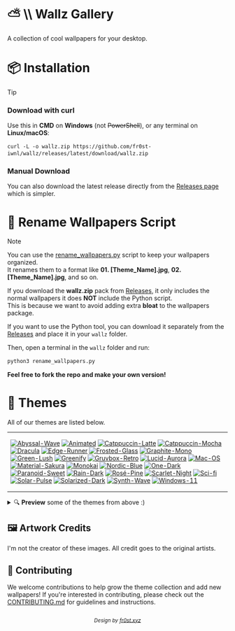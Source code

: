 # ⛅ \\\ Wallz Gallery
A collection of cool wallpapers for your desktop.
<!---<a id="top"></a>---->
# 📦 Installation

> [!TIP]
> ### Download with curl
> Use this in **CMD** on **Windows** (not ~~PowerShell~~), or any terminal on **Linux/macOS**:
> ```
> curl -L -o wallz.zip https://github.com/fr0st-iwnl/wallz/releases/latest/download/wallz.zip
> ```
> ### Manual Download
> You can also download the latest release directly from the [Releases page](https://github.com/fr0st-iwnl/wallz/releases/latest) which is simpler.

# 🐍 Rename Wallpapers Script

> [!NOTE]  
> You can use the [rename_wallpapers.py](https://github.com/fr0st-iwnl/wallz/blob/main/rename_wallpapers.py) script to keep your wallpapers organized.  
> It renames them to a format like **01. [Theme_Name].jpg**, **02. [Theme_Name].jpg**, and so on.  
>  
> If you download the **wallz.zip** pack from [Releases](https://github.com/fr0st-iwnl/wallz/releases/latest), it only includes the normal wallpapers it does **NOT** include the Python script.  
> This is because we want to avoid adding extra **bloat** to the wallpapers package.  
>  
> If you want to use the Python tool, you can download it separately from the [Releases](https://github.com/fr0st-iwnl/wallz/releases/latest) and place it in your `wallz` folder.  
>  
> Then, open a terminal in the `wallz` folder and run:  
> ```bash
> python3 rename_wallpapers.py
> ```  
>  
> **Feel free to fork the repo and make your own version!**



# 🎨 Themes
All of our themes are listed below.

<div align="center">
  <table><tr><td>

[![Abyssal-Wave](https://placehold.co/130x30/373C3F/83B38E?text=Abyssal+Wave&font=Oswald)](https://github.com/fr0st-iwnl/wallz/tree/main/Abyssal%20Wave)
[![Animated](https://placehold.co/130x30/007ACC/FFFFFF?text=Animated&font=Oswald)](https://github.com/fr0st-iwnl/wallz/tree/main/Animated)
[![Catppuccin-Latte](https://placehold.co/130x30/dd7878/eff1f5?text=Catppuccin+Latte&font=Oswald)](https://github.com/fr0st-iwnl/wallz/tree/main/Catppuccin%20Latte)
[![Catppuccin-Mocha](https://placehold.co/130x30/b4befe/11111b?text=Catppuccin+Mocha&font=Oswald)](https://github.com/fr0st-iwnl/wallz/tree/main/Catppuccin%20Mocha)
[![Dracula](https://placehold.co/130x30/2B2E3B/607988?text=Dracula&font=Oswald)](https://github.com/fr0st-iwnl/wallz/tree/main/Dracula)
[![Edge-Runner](https://placehold.co/130x30/fada16/000000?text=Edge+Runner&font=Oswald)](https://github.com/fr0st-iwnl/wallz/tree/main/Edge%20Runner)
[![Frosted-Glass](https://placehold.co/130x30/7ed6ff/1e4c84?text=Frosted+Glass&font=Oswald)](https://github.com/fr0st-iwnl/wallz/tree/main/Frosted%20Glass)
[![Graphite-Mono](https://placehold.co/130x30/222222/D9D9D9?text=Graphite+Mono&font=Oswald)](https://github.com/fr0st-iwnl/wallz/tree/main/Graphite%20Mono)
[![Green-Lush](https://placehold.co/130x30/89E574/153550?text=Green+Lush&font=Oswald)](https://github.com/fr0st-iwnl/wallz/tree/main/Green%20Lush)
[![Greenify](https://placehold.co/130x30/0e120f/295233?text=Greenify&font=Oswald)](https://github.com/fr0st-iwnl/wallz/tree/main/Greenify)
[![Gruvbox-Retro](https://placehold.co/130x30/353842/ADAE89?text=Gruvbox+Retro&font=Oswald)](https://github.com/fr0st-iwnl/wallz/tree/main/Gruvbox%20Retro)
[![Lucid-Aurora](https://placehold.co/130x30/7aa2f7/24283b?text=Lucid+Aurora&font=Oswald)](https://github.com/fr0st-iwnl/wallz/tree/main/Lucid%20Aurora)
[![Mac-OS](https://placehold.co/130x30/857990/B9D7EA?text=Mac+OS&font=Oswald)](https://github.com/fr0st-iwnl/wallz/tree/main/Mac%20OS)
[![Material-Sakura](https://placehold.co/130x30/f2e9e1/b4637a?text=Material+Sakura&font=Oswald)](https://github.com/fr0st-iwnl/wallz/tree/main/Material%20Sakura)
[![Monokai](https://placehold.co/130x30/2d2a2e/f92672?text=Monokai&font=Oswald)](https://github.com/fr0st-iwnl/wallz/tree/main/Monokai)
[![Nordic-Blue](https://placehold.co/130x30/7B98B8/CAD7E1?text=Nordic+Blue&font=Oswald)](https://github.com/fr0st-iwnl/wallz/tree/main/Nordic%20Blue)
[![One-Dark](https://placehold.co/130x30/1E212B/5B6B76?text=One+Dark&font=Oswald)](https://github.com/fr0st-iwnl/wallz/tree/main/One%20Dark)
[![Paranoid-Sweet](https://placehold.co/130x30/821595/51ABAB?text=Paranoid+Sweet&font=Oswald)](https://github.com/fr0st-iwnl/wallz/tree/main/Paranoid%20Sweet)
[![Rain-Dark](https://placehold.co/130x30/1E2233/822195?text=Rain+Dark&font=Oswald)](https://github.com/fr0st-iwnl/wallz/tree/main/Rain%20Dark)
[![Rosé-Pine](https://placehold.co/130x30/c4a7e7/191724?text=Rosé+Pine&font=Oswald)](https://github.com/fr0st-iwnl/wallz/tree/main/Rosé%20Pine)
[![Scarlet-Night](https://placehold.co/130x30/FF0000/0A0A0A?text=Scarlet+Night&font=Oswald)](https://github.com/fr0st-iwnl/wallz/tree/main/Scarlet%20Night)
[![Sci-fi](https://placehold.co/130x30/0D55B2/249CB6?text=Sci+fi&font=Oswald)](https://github.com/fr0st-iwnl/wallz/tree/main/Sci-fi)
[![Solar-Pulse](https://placehold.co/130x30/FFA500/0A0A0A?text=Solar+Pulse&font=Oswald)](https://github.com/fr0st-iwnl/wallz/tree/main/Solar%20Pulse)
[![Solarized-Dark](https://placehold.co/130x30/044655/259E9C?text=Solarized+Dark&font=Oswald)](https://github.com/fr0st-iwnl/wallz/tree/main/Solarized%20Dark)
[![Synth-Wave](https://placehold.co/130x30/495495/ff7edb?text=Synth+Wave&font=Oswald)](https://github.com/fr0st-iwnl/wallz/tree/main/Synth%20Wave)
[![Windows-11](https://placehold.co/130x30/277AE6/D2DCFD?text=Windows+11&font=Oswald)](https://github.com/fr0st-iwnl/wallz/tree/main/Windows%2011)

  </td></tr></table>
</div>

<details id="preview">
 <summary>🔍 <strong>Preview</strong> some of the themes from above :)</summary>

  <h4 align="center"><div align="center"><table><tr></tr><tr><td>☕ Catppuccin Mocha</tr></table></div></h4>
  <p align="center">
    <div align="left"><table><tr></tr><tr><td>
    <img src="https://raw.githubusercontent.com/fr0st-iwnl/wallz/main/Catppuccin%20Mocha/04.%20Catppuccin%20Mocha.png">
    <img src="https://raw.githubusercontent.com/fr0st-iwnl/wallz/main/Catppuccin%20Mocha/05.%20Catppuccin%20Mocha.png">
    <img src="https://raw.githubusercontent.com/fr0st-iwnl/wallz/refs/heads/main/Catppuccin%20Mocha/26.%20Catppuccin%20Mocha.png">
    <img src="https://raw.githubusercontent.com/fr0st-iwnl/wallz/refs/heads/main/Catppuccin%20Mocha/30.%20Catppuccin%20Mocha.png">
    <img src="https://raw.githubusercontent.com/fr0st-iwnl/wallz/refs/heads/main/Catppuccin%20Mocha/23.%20Catppuccin%20Mocha.png">
      </tr></table></div>
  </p>

  <h4 align="center"><div align="center"><table><tr></tr><tr><td>🪨 Graphite Mono</tr></table></div></h4>
  <p align="center">
    <div align="left"><table><tr></tr><tr><td>
    <img src="https://raw.githubusercontent.com/fr0st-iwnl/wallz/main/Graphite%20Mono/02.%20Graphite%20Mono.jpg">
    <img src="https://raw.githubusercontent.com/fr0st-iwnl/wallz/refs/heads/main/Graphite%20Mono/15.%20Graphite%20Mono.jpg">
    <img src="https://raw.githubusercontent.com/fr0st-iwnl/wallz/main/Graphite%20Mono/22.%20Graphite%20Mono.png">
    <img src="https://raw.githubusercontent.com/fr0st-iwnl/wallz/refs/heads/main/Graphite%20Mono/25.%20Graphite%20Mono.png">
    <img src="https://raw.githubusercontent.com/fr0st-iwnl/wallz/refs/heads/main/Graphite%20Mono/20.%20Graphite%20Mono.png">
      </tr></table></div>
  </p>
  
  <h4 align="center"><div align="center"><table><tr></tr><tr><td>🌿 Green Lush</tr></table></div></h4>
  <p align="center">
    <div align="left"><table><tr></tr><tr><td>
    <img src="https://raw.githubusercontent.com/fr0st-iwnl/wallz/refs/heads/main/Green%20Lush/02.%20Green%20Lush.png">
    <img src="https://raw.githubusercontent.com/fr0st-iwnl/wallz/refs/heads/main/Green%20Lush/08.%20Green%20Lush.jpg">
    <img src="https://raw.githubusercontent.com/fr0st-iwnl/wallz/refs/heads/main/Green%20Lush/03.%20Green%20Lush.png">
    <img src="https://raw.githubusercontent.com/fr0st-iwnl/wallz/main/Green%20Lush/04.%20Green%20Lush.png">
    <img src="https://raw.githubusercontent.com/fr0st-iwnl/wallz/refs/heads/main/Green%20Lush/12.%20Green%20Lush.jpg">
      </tr></table></div>
  </p>

   <h4 align="center"><div align="center"><table><tr></tr><tr><td>🩸 Scarlet Night</tr></table></div></h4>
  <p align="center">
    <div align="left"><table><tr></tr><tr><td>
    <img src="https://raw.githubusercontent.com/fr0st-iwnl/wallz/refs/heads/main/Scarlet%20Night/02.%20Scarlet%20Night.png">
    <img src="https://raw.githubusercontent.com/fr0st-iwnl/wallz/refs/heads/main/Scarlet%20Night/01.%20Scarlet%20Night.jpg">
    <img src="https://github.com/fr0st-iwnl/wallz/blob/main/Scarlet%20Night/08.%20Scarlet%20Night.png">
    <img src="https://raw.githubusercontent.com/fr0st-iwnl/wallz/refs/heads/main/Scarlet%20Night/17.%20Scarlet%20Night.jpg">
    <img src="https://raw.githubusercontent.com/fr0st-iwnl/wallz/refs/heads/main/Scarlet%20Night/12.%20Scarlet%20Night.jpg">
      </tr></table></div>
  </p>

  <h4 align="center"><div align="center"><table><tr></tr><tr><td>🍬 Paranoid Sweet</tr></table></div></h4>
  <p align="center">
    <div align="left"><table><tr></tr><tr><td>
    <img src="https://raw.githubusercontent.com/fr0st-iwnl/wallz/main/Paranoid%20Sweet/01.%20Paranoid%20Sweet.png">
    <img src="https://raw.githubusercontent.com/fr0st-iwnl/wallz/refs/heads/main/Paranoid%20Sweet/28.%20Paranoid%20Sweet.png">
    <img src="https://raw.githubusercontent.com/fr0st-iwnl/wallz/refs/heads/main/Paranoid%20Sweet/03.%20Paranoid%20Sweet.png">
    <img src="https://raw.githubusercontent.com/fr0st-iwnl/wallz/main/Paranoid%20Sweet/20.%20Paranoid%20Sweet.png">
    <img src="https://raw.githubusercontent.com/fr0st-iwnl/wallz/main/Paranoid%20Sweet/25.%20Paranoid%20Sweet.jpg">
      </tr></table></div>
  </p>

<!---
  <h4 align="center"><div align="center"><table><tr></tr><tr><td>🎞️ Animated</tr></table></div></h4>
  <p align="center">
    <div align="left"><table><tr></tr><tr><td>
    <img src="https://raw.githubusercontent.com/fr0st-iwnl/wallz/refs/heads/main/Animated/03.%20Animated.gif">
    <img src="https://raw.githubusercontent.com/fr0st-iwnl/wallz/refs/heads/main/Animated/07.%20Animated.gif">
    <img src="https://raw.githubusercontent.com/fr0st-iwnl/wallz/refs/heads/main/Animated/09.%20Animated.gif">
    <img src="https://raw.githubusercontent.com/fr0st-iwnl/wallz/refs/heads/main/Animated/08.%20Animated.gif">
    <img src="https://raw.githubusercontent.com/fr0st-iwnl/wallz/refs/heads/main/Animated/02.%20Animated.gif">
      </tr></table></div>
  </p>
---->
  <h4 align="center"><div align="center"><table><tr></tr><tr><td>📁 And More...</tr></table></div></h4>

<p align="right">
  <a href="#preview"><kbd> <br> ↑ <br> </kbd></a>
</p>



</details>



## 🖼️ Artwork Credits
I'm not the creator of these images. All credit goes to the original artists.


## 🤝 Contributing

We welcome contributions to help grow the theme collection and add new wallpapers! If you're interested in contributing, please check out the [CONTRIBUTING.md](CONTRIBUTING.md) for guidelines and instructions.

###### <div align="center"><sub id="-design-by-fr0st.xyz">Design by <a href="https://fr0st.xyz">fr0st.xyz</a></sub></div>

<!---
<div align="center">
  <a href="#top"><kbd>↑</kbd></a>
</div>
--->

<!---

# Showcase  
### A Sneak Peek at 6 Categories  

Below are just a few of our themes, showcasing a variety of styles. Explore more to discover the full collection!

<div align="center">
  <table>
    <tr>
      <tr><td colspan="3" align="center"><b>🌆 － Tokyo Night</b></td></tr>
      <td><img src="https://raw.githubusercontent.com/fr0st-iwnl/wallz/refs/heads/main/Tokyo%20Night/cat_lofi_cafe.jpg" width="800" height="200"/></td>
      <td><img src="https://raw.githubusercontent.com/fr0st-iwnl/wallz/refs/heads/main/Tokyo%20Night/wallhaven-jxzd7m.jpg" width="800" height="200"/></td>
      <td><img src="https://raw.githubusercontent.com/fr0st-iwnl/wallz/refs/heads/main/Tokyo%20Night/tokyo_pink.png" width="800" height="200"/></td>
    </tr>
    <tr>
      <tr><td colspan="3" align="center"><b>🍭 － Paranoid Sweet</b></td></tr>
      <td><img src="https://raw.githubusercontent.com/fr0st-iwnl/wallz/refs/heads/main/Paranoid%20Sweet/wallhaven-jxgrjp.jpg" width="800" height="200"/></td>
      <td><img src="https://raw.githubusercontent.com/fr0st-iwnl/wallz/refs/heads/main/Paranoid%20Sweet/neon_car.png" width="800" height="200"/></td>
      <td><img src="https://raw.githubusercontent.com/fr0st-iwnl/wallz/refs/heads/main/Paranoid%20Sweet/wallhaven-m371r9.jpg" width="800" height="200"/></td>
    </tr>
    <tr>
      <tr><td colspan="3" align="center"><b>🔥 － Red Stone</b></td></tr>
      <td><img src="https://raw.githubusercontent.com/fr0st-iwnl/wallz/refs/heads/main/Red%20Stone/wallhaven-5gorx9.jpg" width="1000" height="200"/></td>
      <td><img src="https://raw.githubusercontent.com/fr0st-iwnl/wallz/refs/heads/main/Red%20Stone/wallhaven-7p523233e2o.jpg" width="1000" height="200"/></td>
      <td><img src="https://raw.githubusercontent.com/fr0st-iwnl/wallz/refs/heads/main/Red%20Stone/wallpaperflare.com_wallpaper%20(1).jpg" width="1000" height="200"/></td>
    </tr>
    <tr>
      <tr><td colspan="3" align="center"><b>🌸 － Rosé Pine</b></td></tr>
      <td><img src="https://raw.githubusercontent.com/fr0st-iwnl/wallz/refs/heads/main/Ros%C3%A9%20Pine/burning_cherry.jpeg" width="1000" height="200"/></td>
      <td><img src="https://raw.githubusercontent.com/fr0st-iwnl/wallz/refs/heads/main/Ros%C3%A9%20Pine/chainsaw_makima.png" width="1000" height="200"/></td>
      <td><img src="https://raw.githubusercontent.com/fr0st-iwnl/wallz/refs/heads/main/Ros%C3%A9%20Pine/mountain_dragon_pink.jpg" width="1000" height="200"/></td>
    </tr>
    <tr>
      <tr><td colspan="3" align="center"><b>🌿 － Green Lush</b></td></tr>
      <td><img src="https://raw.githubusercontent.com/fr0st-iwnl/wallz/refs/heads/main/Green%20Lush/%E8%87%AA%E7%94%B1%E9%98%B6%E6%A2%AF.JPG" width="1000" height="200"/></td>
      <td><img src="https://raw.githubusercontent.com/fr0st-iwnl/wallz/refs/heads/main/Green%20Lush/夜色归途.png" width="1000" height="200"/></td>
      <td><img src="https://raw.githubusercontent.com/fr0st-iwnl/wallz/refs/heads/main/Green%20Lush/静夜幽.PNG" width="1000" height="200"/></td>
    </tr>
    <tr>
      <tr><td colspan="3" align="center"><b>🎨 － Gruvbox Retro</b></td></tr>
      <td><img src="https://raw.githubusercontent.com/fr0st-iwnl/wallz/refs/heads/main/Gruvbox%20Retro/digital.jpg" width="1000" height="200"/></td>
      <td><img src="https://raw.githubusercontent.com/fr0st-iwnl/wallz/refs/heads/main/Gruvbox%20Retro/lady.png" width="1000" height="200"/></td>
      <td><img src="https://raw.githubusercontent.com/fr0st-iwnl/wallz/refs/heads/main/Gruvbox%20Retro/street.png" width="1000" height="200"/></td>
    </tr>
  </table>
</div>
--->


<!----
# Themes

Feel free to use them.

| Theme                                                                                                                                                                   | Description                                               |
| ----------------------------------------------------------------------------------------------------------------------------------------------------------------------- | --------------------------------------------------------- |
| [![AbyssGreen](https://placehold.co/180x50/373C3F/83B38E?text=AbyssGreen&font=Oswald)](https://github.com/fr0st-iwnl/wallz/tree/main/AbyssGreen)                         | AbyssGreen based theme                                    |
| [![Catppuccin-Latte](https://placehold.co/180x50/dd7878/eff1f5?text=Catppuccin+Latte&font=Oswald)](https://github.com/fr0st-iwnl/wallz/tree/main/Catppuccin%20Latte)       | Catppuccin Latte based theme                              |
| [![Catppuccin-Mocha](https://placehold.co/180x50/b4befe/11111b?text=Catppuccin+Mocha&font=Oswald)](https://github.com/fr0st-iwnl/wallz/tree/main/Catppuccin%20Mocha)       | Catppuccin Mocha based theme                              |
| [![Decay-Green](https://placehold.co/180x50/14161E/95D3AF?text=Decay+Green&font=Oswald)](https://github.com/fr0st-iwnl/wallz/tree/main/Decay%20Green)                     | Decay Green based theme                                   |
| [![Dracula](https://placehold.co/180x50/2B2E3B/607988?text=Dracula&font=Oswald)](https://github.com/fr0st-iwnl/wallz/tree/main/Dracula)                                 | Dracula based theme                                       |
| [![Edge-Runner](https://placehold.co/180x50/fada16/000000?text=Edge+Runner&font=Oswald)](https://github.com/fr0st-iwnl/wallz/tree/main/Edge%20Runner)                     | Edge Runner based theme                                   |
| [![Frosted-Glass](https://placehold.co/180x50/7ed6ff/1e4c84?text=Frosted+Glass&font=Oswald)](https://github.com/fr0st-iwnl/wallz/tree/main/Frosted%20Glass)               | Frosted Glass based theme                                 |
| [![Graphite-Mono](https://placehold.co/180x50/222222/D9D9D9?text=Graphite+Mono&font=Oswald)](https://github.com/fr0st-iwnl/wallz/tree/main/Graphite%20Mono)               | Graphite Mono based theme                                 |
| [![Green-Lush](https://placehold.co/180x50/89E574/153550?text=Green+Lush&font=Oswald)](https://github.com/fr0st-iwnl/wallz/tree/main/Green%20Lush)                        | Green Lush based theme                                    |
| [![Greenify](https://placehold.co/180x50/0e120f/295233?text=Greenify&font=Oswald)](https://github.com/fr0st-iwnl/wallz/tree/main/Greenify)                             | Greenify based theme                                      |
| [![Gruvbox-Retro](https://placehold.co/180x50/353842/ADAE89?text=Gruvbox+Retro&font=Oswald)](https://github.com/fr0st-iwnl/wallz/tree/main/Gruvbox%20Retro)               | Gruvbox Retro based theme                                 |
| [![Hack-the-Box](https://placehold.co/180x50/061234/50AA09?text=Hack+the+Box&font=Oswald)](https://github.com/fr0st-iwnl/wallz/tree/main/Hack%20the%20Box)                  | Hack the Box based theme                                  |
| [![Mac-OS](https://placehold.co/180x50/857990/B9D7EA?text=Mac+OS&font=Oswald)](https://github.com/fr0st-iwnl/wallz/tree/main/Mac%20OS)                                    | Mac OS based theme                                        |
| [![Material-Sakura](https://placehold.co/180x50/f2e9e1/b4637a?text=Material+Sakura&font=Oswald)](https://github.com/fr0st-iwnl/wallz/tree/main/Material%20Sakura)         | Material Sakura based theme                               |
| [![Monokai](https://placehold.co/180x50/2d2a2e/f92672?text=Monokai&font=Oswald)](https://github.com/fr0st-iwnl/wallz/tree/main/Monokai)                                | Monokai based theme                                       |
| [![Nordic-Blue](https://placehold.co/180x50/7B98B8/CAD7E1?text=Nordic+Blue&font=Oswald)](https://github.com/fr0st-iwnl/wallz/tree/main/Nordic%20Blue)                     | Nordic Blue based theme                                   |
| [![One-Dark](https://placehold.co/180x50/1E212B/5B6B76?text=One+Dark&font=Oswald)](https://github.com/fr0st-iwnl/wallz/tree/main/One%20Dark)                             | One Dark based theme                                      |
| [![Paranoid-Sweet](https://placehold.co/180x50/821595/51ABAB?text=Paranoid+Sweet&font=Oswald)](https://github.com/fr0st-iwnl/wallz/tree/main/Paranoid%20Sweet)            | Paranoid Sweet based theme                                |
| [![Rain-Dark](https://placehold.co/180x50/1E2233/822195?text=Rain+Dark&font=Oswald)](https://github.com/fr0st-iwnl/wallz/tree/main/Rain%20Dark)                          | Rain Dark based theme                                     |
| [![Red-Stone](https://placehold.co/180x30/e56d61/2d1c1c?text=Red+Stone&font=Oswald)](https://github.com/fr0st-iwnl/wallz/tree/main/Red%20Stone)                          | Red Stone based theme                                     |
| [![Rosé-Pine](https://placehold.co/180x50/c4a7e7/191724?text=Rosé+Pine&font=Oswald)](https://github.com/fr0st-iwnl/wallz/tree/main/Rosé%20Pine)                          | Rosé Pine based theme                                     |
| [![Scarlet-Night](https://placehold.co/180x50/FF0000/0A0A0A?text=Scarlet+Night&font=Oswald)](https://github.com/fr0st-iwnl/wallz/tree/main/Scarlet%20Night)               | Scarlet Night based theme                                 |
| [![Sci-fi](https://placehold.co/180x50/0D55B2/249CB6?text=Sci+fi&font=Oswald)](https://github.com/fr0st-iwnl/wallz/tree/main/Sci-fi)                                   | Sci-fi based theme                                        |
| [![Solarized-Dark](https://placehold.co/180x50/044655/259E9C?text=Solarized+Dark&font=Oswald)](https://github.com/fr0st-iwnl/wallz/tree/main/Solarized%20Dark)            | Solarized Dark based theme                                |
| [![Synth-Wave](https://placehold.co/180x50/495495/ff7edb?text=Synth+Wave&font=Oswald)](https://github.com/fr0st-iwnl/wallz/tree/main/Synth%20Wave)                       | Synth Wave based theme                                    |
| [![Tokyo-Night](https://placehold.co/180x50/7aa2f7/24283b?text=Tokyo+Night&font=Oswald)](https://github.com/fr0st-iwnl/wallz/tree/main/Tokyo%20Night)                     | Tokyo Night based theme                                   |
| [![Windows-11](https://placehold.co/180x50/277AE6/D2DCFD?text=Windows+11&font=Oswald)](https://github.com/fr0st-iwnl/wallz/tree/main/Windows%2011)                       | Windows 11 based theme                                    |

---->
